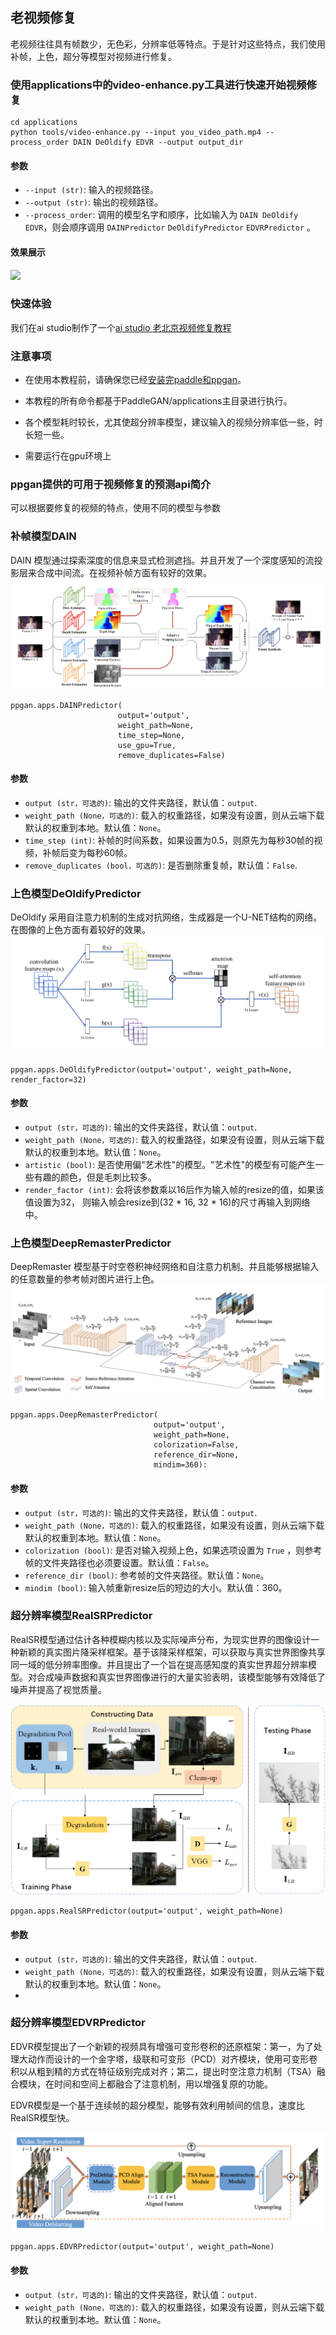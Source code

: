 ## 老视频修复

老视频往往具有帧数少，无色彩，分辨率低等特点。于是针对这些特点，我们使用补帧，上色，超分等模型对视频进行修复。

### 使用applications中的video-enhance.py工具进行快速开始视频修复
```
cd applications
python tools/video-enhance.py --input you_video_path.mp4 --process_order DAIN DeOldify EDVR --output output_dir
```
#### 参数

- `--input (str)`: 输入的视频路径。
- `--output (str)`: 输出的视频路径。
- `--process_order`: 调用的模型名字和顺序，比如输入为 `DAIN DeOldify EDVR`，则会顺序调用 `DAINPredictor` `DeOldifyPredictor` `EDVRPredictor` 。

#### 效果展示
![](../../imgs/color_sr_peking.gif)


### 快速体验
我们在ai studio制作了一个[ai studio 老北京视频修复教程](https://aistudio.baidu.com/aistudio/projectdetail/1161285)

### 注意事项

* 在使用本教程前，请确保您已经[安装完paddle和ppgan](../install.md)。

* 本教程的所有命令都基于PaddleGAN/applications主目录进行执行。

* 各个模型耗时较长，尤其使超分辨率模型，建议输入的视频分辨率低一些，时长短一些。

* 需要运行在gpu环境上

### ppgan提供的可用于视频修复的预测api简介
可以根据要修复的视频的特点，使用不同的模型与参数

### 补帧模型DAIN
DAIN 模型通过探索深度的信息来显式检测遮挡。并且开发了一个深度感知的流投影层来合成中间流。在视频补帧方面有较好的效果。
![](../../imgs/dain_network.png)

```
ppgan.apps.DAINPredictor(
                        output='output',
                        weight_path=None,
                        time_step=None,
                        use_gpu=True,
                        remove_duplicates=False)
```
#### 参数

- `output (str，可选的)`: 输出的文件夹路径，默认值：`output`.
- `weight_path (None，可选的)`: 载入的权重路径，如果没有设置，则从云端下载默认的权重到本地。默认值：`None`。
- `time_step (int)`: 补帧的时间系数，如果设置为0.5，则原先为每秒30帧的视频，补帧后变为每秒60帧。
- `remove_duplicates (bool，可选的)`: 是否删除重复帧，默认值：`False`.

### 上色模型DeOldifyPredictor
DeOldify 采用自注意力机制的生成对抗网络，生成器是一个U-NET结构的网络。在图像的上色方面有着较好的效果。
![](../../imgs/deoldify_network.png)

```
ppgan.apps.DeOldifyPredictor(output='output', weight_path=None, render_factor=32)
```
#### 参数

- `output (str，可选的)`: 输出的文件夹路径，默认值：`output`.
- `weight_path (None，可选的)`: 载入的权重路径，如果没有设置，则从云端下载默认的权重到本地。默认值：`None`。
- `artistic (bool)`: 是否使用偏"艺术性"的模型。"艺术性"的模型有可能产生一些有趣的颜色，但是毛刺比较多。
- `render_factor (int)`: 会将该参数乘以16后作为输入帧的resize的值，如果该值设置为32，
                         则输入帧会resize到(32 * 16, 32 * 16)的尺寸再输入到网络中。

### 上色模型DeepRemasterPredictor
DeepRemaster 模型基于时空卷积神经网络和自注意力机制。并且能够根据输入的任意数量的参考帧对图片进行上色。
![](../../imgs/remaster_network.png)

```
ppgan.apps.DeepRemasterPredictor(
                                output='output',
                                weight_path=None,
                                colorization=False,
                                reference_dir=None,
                                mindim=360):
```
#### 参数

- `output (str，可选的)`: 输出的文件夹路径，默认值：`output`.
- `weight_path (None，可选的)`: 载入的权重路径，如果没有设置，则从云端下载默认的权重到本地。默认值：`None`。
- `colorization (bool)`: 是否对输入视频上色，如果选项设置为 `True` ，则参考帧的文件夹路径也必须要设置。默认值：`False`。
- `reference_dir (bool)`: 参考帧的文件夹路径。默认值：`None`。
- `mindim (bool)`: 输入帧重新resize后的短边的大小。默认值：360。

### 超分辨率模型RealSRPredictor
RealSR模型通过估计各种模糊内核以及实际噪声分布，为现实世界的图像设计一种新颖的真实图片降采样框架。基于该降采样框架，可以获取与真实世界图像共享同一域的低分辨率图像。并且提出了一个旨在提高感知度的真实世界超分辨率模型。对合成噪声数据和真实世界图像进行的大量实验表明，该模型能够有效降低了噪声并提高了视觉质量。

![](../../imgs/realsr_network.png)

```
ppgan.apps.RealSRPredictor(output='output', weight_path=None)
```
#### 参数

- `output (str，可选的)`: 输出的文件夹路径，默认值：`output`.
- `weight_path (None，可选的)`: 载入的权重路径，如果没有设置，则从云端下载默认的权重到本地。默认值：`None`。
-
### 超分辨率模型EDVRPredictor
EDVR模型提出了一个新颖的视频具有增强可变形卷积的还原框架：第一，为了处理大动作而设计的一个金字塔，级联和可变形（PCD）对齐模块，使用可变形卷积以从粗到精的方式在特征级别完成对齐；第二，提出时空注意力机制（TSA）融合模块，在时间和空间上都融合了注意机制，用以增强复原的功能。

EDVR模型是一个基于连续帧的超分模型，能够有效利用帧间的信息，速度比RealSR模型快。

![](../../imgs/edvr_network.png)

```
ppgan.apps.EDVRPredictor(output='output', weight_path=None)
```
#### 参数

- `output (str，可选的)`: 输出的文件夹路径，默认值：`output`.
- `weight_path (None，可选的)`: 载入的权重路径，如果没有设置，则从云端下载默认的权重到本地。默认值：`None`。
